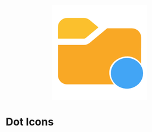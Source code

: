 <p align="center">
<img src="https://raw.githubusercontent.com/AnWeber/dot-icons/main/icon.png" alt="dot-icons" />
</p>


# Dot Icons
